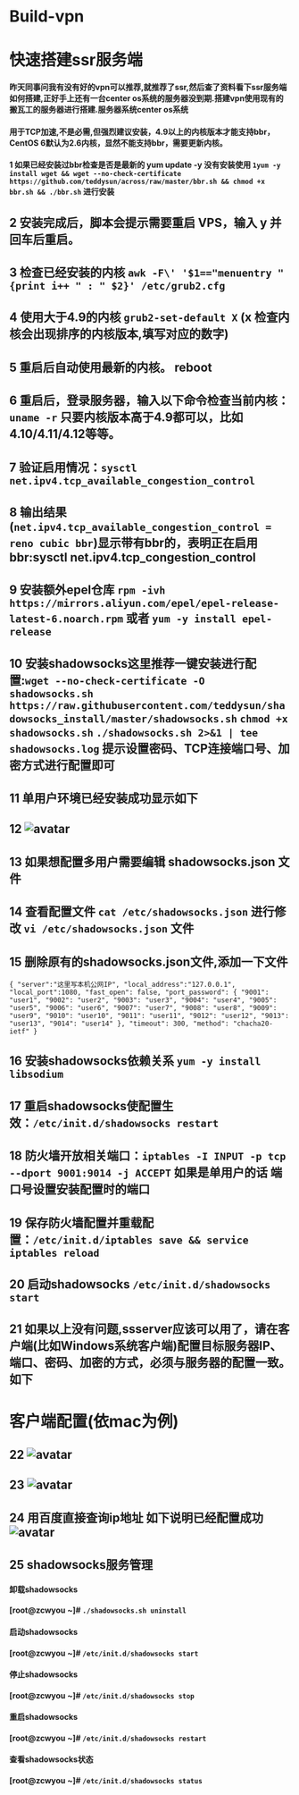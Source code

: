 # Build-vpn
# 快速搭建ssr服务端
#### 昨天同事问我有没有好的vpn可以推荐,就推荐了ssr,然后查了资料看下ssr服务端如何搭建,正好手上还有一台center os系统的服务器没到期.搭建vpn使用现有的搬瓦工的服务器进行搭建.服务器系统center os系统

#### 用于TCP加速,不是必需,但强烈建议安装，4.9以上的内核版本才能支持bbr，CentOS 6默认为2.6内核，显然不能支持bbr，需要更新内核。
#### 1 如果已经安装过bbr检查是否是最新的 yum update -y 没有安装使用 `1yum -y install wget && wget --no-check-certificate https://github.com/teddysun/across/raw/master/bbr.sh && chmod +x bbr.sh && ./bbr.sh` 进行安装
## 2 安装完成后，脚本会提示需要重启 VPS，输入 y 并回车后重启。
## 3 检查已经安装的内核 `awk -F\' '$1=="menuentry " {print i++ " : " $2}' /etc/grub2.cfg `
## 4 使用大于4.9的内核 `grub2-set-default X` (x 检查内核会出现排序的内核版本,填写对应的数字)
## 5 重启后自动使用最新的内核。 reboot
## 6 重启后，登录服务器，输入以下命令检查当前内核： `uname -r` 只要内核版本高于4.9都可以，比如4.10/4.11/4.12等等。
## 7 验证启用情况：`sysctl net.ipv4.tcp_available_congestion_control`
## 8 输出结果(`net.ipv4.tcp_available_congestion_control = reno cubic bbr`)显示带有bbr的，表明正在启用bbr:sysctl net.ipv4.tcp_congestion_control
## 9 安装额外epel仓库 `rpm -ivh https://mirrors.aliyun.com/epel/epel-release-latest-6.noarch.rpm` 或者 `yum -y install epel-release`
## 10 安装shadowsocks这里推荐一键安装进行配置:`wget --no-check-certificate -O shadowsocks.sh https://raw.githubusercontent.com/teddysun/shadowsocks_install/master/shadowsocks.sh`  `chmod +x shadowsocks.sh`  `./shadowsocks.sh 2>&1 | tee shadowsocks.log` 提示设置密码、TCP连接端口号、加密方式进行配置即可 
## 11 单用户环境已经安装成功显示如下
## 12 ![avatar](https://github.com/jacky1376130023/Build-vpn/blob/master/image/watch_img.png)
## 13 如果想配置多用户需要编辑 shadowsocks.json 文件
## 14 查看配置文件 `cat /etc/shadowsocks.json` 进行修改 `vi /etc/shadowsocks.json` 文件
## 15 删除原有的shadowsocks.json文件,添加一下文件

`{
    "server":"这里写本机公网IP",
    "local_address":"127.0.0.1",
    "local_port":1080,
    "fast_open": false,
    "port_password": {
        "9001": "user1",
        "9002": "user2",
        "9003": "user3",
        "9004": "user4",
        "9005": "user5",
        "9006": "user6",
        "9007": "user7",
        "9008": "user8",
        "9009": "user9",
        "9010": "user10",
        "9011": "user11",
        "9012": "user12",
        "9013": "user13",
        "9014": "user14"
    },
    "timeout": 300,
    "method": "chacha20-ietf"
}`


## 16 安装shadowsocks依赖关系 `yum -y install libsodium`
## 17 重启shadowsocks使配置生效：`/etc/init.d/shadowsocks restart`
## 18 防火墙开放相关端口：`iptables -I INPUT -p tcp --dport 9001:9014 -j ACCEPT` 如果是单用户的话 端口号设置安装配置时的端口
## 19 保存防火墙配置并重载配置：`/etc/init.d/iptables save && service iptables reload`
## 20 启动shadowsocks  `/etc/init.d/shadowsocks start`
## 21 如果以上没有问题,ssserver应该可以用了，请在客户端(比如Windows系统客户端)配置目标服务器IP、端口、密码、加密的方式，必须与服务器的配置一致。如下
# 客户端配置(依mac为例)
## 22 ![avatar](https://github.com/jacky1376130023/Build-vpn/blob/master/image/setting_vpn_servers.png)
## 23 ![avatar](https://github.com/jacky1376130023/Build-vpn/blob/master/image/open_vpn.png)
## 24 用百度直接查询ip地址 如下说明已经配置成功 ![avatar](https://github.com/jacky1376130023/Build-vpn/blob/master/image/vpn_ss.png)
## 25 shadowsocks服务管理
#### 卸载shadowsocks

#### [root@zcwyou ~]# `./shadowsocks.sh uninstall`
#### 启动shadowsocks

#### [root@zcwyou ~]# `/etc/init.d/shadowsocks start`
#### 停止shadowsocks

#### [root@zcwyou ~]# `/etc/init.d/shadowsocks stop`
#### 重启shadowsocks

#### [root@zcwyou ~]# `/etc/init.d/shadowsocks restart`
#### 查看shadowsocks状态

#### [root@zcwyou ~]# `/etc/init.d/shadowsocks status`


 
